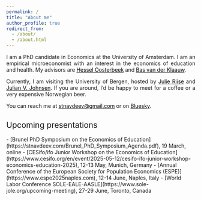```yaml
---
permalink: /
title: "About me"
author_profile: true
redirect_from: 
  - /about/
  - /about.html
---
```


<p align="justify">  
I am a PhD candidate in Economics at the University of Amsterdam. I am an empirical microeconomist with an interest in the economics of education and health. My advisors are <a href="https://oosterbeek.economists.nl" style="color: black;">Hessel Oosterbeek</a> and <a href="https://research.vu.nl/en/persons/bas-van-der-klaauw" style="color: black;">Bas van der Klaauw</a>.
</p>
<p align="justify">
   Currently, I am visiting the University of Bergen, hosted by <a href="https://sites.google.com/site/riisejulie" style="color: black;">Julie Riise</a> and <a href="https://sites.google.com/site/julianvedelerjohnsen/" style="color: black;">Julian V. Johnsen</a>. If you are around, I’d be happy to meet for a coffee or a very expensive Norwegian beer.
</p>
<p align="justify">
You can reach me at <a href="mailto:stnavdeev@gmail.com" style="color: black;">stnavdeev@gmail.com</a> or on <a href="https://bsky.app/profile/stnavdeev.com" style="color: black;">Bluesky</a>. 
</p>

<h2 style="margin-top: 30px; font-weight: normal;">Upcoming presentations</h2>
- [Brunel PhD Symposium on the Economics of Education](https://stnavdeev.com/Brunel_PhD_Symposium_Agenda.pdf), 19 March, online
- [CESifo/ifo Junior Workshop on the Economics of Education](https://www.cesifo.org/en/event/2025-05-12/cesifo-ifo-junior-workshop-economics-education-2025), 12-13 May, Munich, Germany
- [Annual Conference of the European Society for Population Economics (ESPE)](https://www.espe2025naples.com), 12-14 June, Naples, Italy
- [World Labor Conference SOLE-EALE-AASLE](https://www.sole-jole.org/upcoming-meeting), 27-29 June, Toronto, Canada
